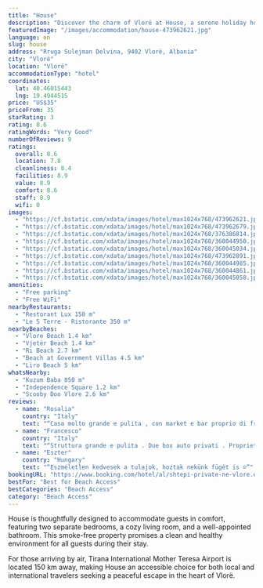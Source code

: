 ```yaml
---
title: "House"
description: "Discover the charm of Vlorë at House, a serene holiday home perfectly positioned close to both Vlore Beach and Vjetër Beach."
featuredImage: "/images/accommodation/house-473962621.jpg"
language: en
slug: house
address: "Rruga Sulejman Delvina, 9402 Vlorë, Albania"
city: "Vlorë"
location: "Vlorë"
accommodationType: "hotel"
coordinates:
  lat: 40.46015443
  lng: 19.4944515
price: "US$35"
priceFrom: 35
starRating: 3
rating: 8.6
ratingWords: "Very Good"
numberOfReviews: 9
ratings:
  overall: 8.6
  location: 7.8
  cleanliness: 8.4
  facilities: 8.9
  value: 8.9
  comfort: 8.6
  staff: 8.9
  wifi: 0
images:
  - "https://cf.bstatic.com/xdata/images/hotel/max1024x768/473962621.jpg?k=abc798b1f77df3f265dd56421fe260d2a2ea36124cb6b5cb85ab405069377c16&o=&hp=1"
  - "https://cf.bstatic.com/xdata/images/hotel/max1024x768/473962679.jpg?k=3522d6754c5e70d6e8ddea78a5aeec57ba1e28fad9f8cceefe570615f559725c&o=&hp=1"
  - "https://cf.bstatic.com/xdata/images/hotel/max1024x768/376386814.jpg?k=21908073fcf6f04df050f3ba4e704c20662953dbac2529458b2ce19554e2ef3c&o=&hp=1"
  - "https://cf.bstatic.com/xdata/images/hotel/max1024x768/360044950.jpg?k=012a16932482feec196a096d180911b473c3c1310c692e62a3420106626a5e8b&o=&hp=1"
  - "https://cf.bstatic.com/xdata/images/hotel/max1024x768/360045034.jpg?k=8d87891e31bd36da9c6dae87117b61b764fd44b764203af6a2a8214a168b7dab&o=&hp=1"
  - "https://cf.bstatic.com/xdata/images/hotel/max1024x768/473962891.jpg?k=8bf1f3fa9fcb6d9f639173d96ac7fff3c6c6db1f8a1856ef7a5395dc1097c538&o=&hp=1"
  - "https://cf.bstatic.com/xdata/images/hotel/max1024x768/360044985.jpg?k=d4391899f619240f793dd9e284182ef266282b72f364a5869f10f80b5f874a21&o=&hp=1"
  - "https://cf.bstatic.com/xdata/images/hotel/max1024x768/360044861.jpg?k=d3dc7df03c3b60c3404d5ea0d3c071a24e5481bf0963fcf5f48735927a8140ec&o=&hp=1"
  - "https://cf.bstatic.com/xdata/images/hotel/max1024x768/360045058.jpg?k=d1c0c3ff4469a728bf04936b7a33cfb5d5ceaaac0380341adaf3fd8bcb3b48f2&o=&hp=1"
amenities:
  - "Free parking"
  - "Free WiFi"
nearbyRestaurants:
  - "Restorant Lux 150 m"
  - "Le 5 Terre - Ristorante 350 m"
nearbyBeaches:
  - "Vlore Beach 1.4 km"
  - "Vjetër Beach 1.4 km"
  - "Ri Beach 2.7 km"
  - "Beach at Government Villas 4.5 km"
  - "Liro Beach 5 km"
whatsNearby:
  - "Kuzum Baba 850 m"
  - "Independence Square 1.2 km"
  - "Scooby Doo Vlore 2.6 km"
reviews:
  - name: "Rosalia"
    country: "Italy"
    text: "“Casa molto grande e pulita , con market e bar proprio di fronte, i proprietari molto gentili”"
  - name: "Francesco"
    country: "Italy"
    text: "“Struttura grande e pulita . Due box auto privati . Proprietario”"
  - name: "Eszter"
    country: "Hungary"
    text: "“Eszméletlen kedvesek a tulajok, hoztak nekünk fügét is ☺️”"
bookingURL: "https://www.booking.com/hotel/al/shtepi-private-ne-vlore.en-gb.html?aid=8035640"
bestFor: "Best for Beach Access"
bestCategories: "Beach Access"
category: "Beach Access"
---
```


House is thoughtfully designed to accommodate guests in comfort, featuring two separate bedrooms, a cozy living room, and a well-appointed bathroom. This smoke-free property promises a clean and healthy environment for all guests during their stay.

For those arriving by air, Tirana International Mother Teresa Airport is located 150 km away, making House an accessible choice for both local and international travelers seeking a peaceful escape in the heart of Vlorë.
